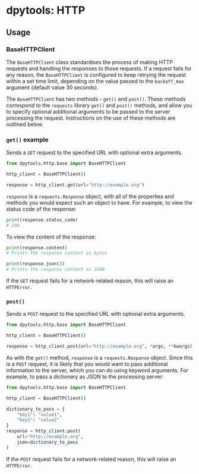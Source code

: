 # dpytools: HTTP

## Usage

### BaseHTTPClient

The `BaseHTTPClient` class standardises the process of making HTTP requests and handling the responses to those requests. If a request fails for any reason, the `BaseHTTPClient` is configured to keep retrying the request within a set time limit, depending on the value passed to the `backoff_max` argument (default value 30 seconds).

The `BaseHTTPClient` has two methods - `get()` and `post()`. These methods correspond to the `requests` library `get()` and `post()` methods, and allow you to specify optional additional arguments to be passed to the server processing the request. Instructions on the use of these methods are outlined below.

### `get()` example

Sends a `GET` request to the specified URL with optional extra arguments.

```python
from dpytools.http.base import BaseHTTPClient

http_client = BaseHTTPClient()

response = http_client.get(url="http://example.org")
```

`response` is a `requests.Response` object, with all of the properties and methods you would expect such an object to have. For example, to view the status code of the response:

```python
print(response.status_code)
# 200
```

To view the content of the response:

```python
print(response.content)
# Prints the response content as bytes

print(response.json())
# Prints the response content as JSON
```

If the `GET` request fails for a network-related reason, this will raise an `HTTPError`.

### `post()`

Sends a `POST` request to the specified URL with optional extra arguments.

```python
from dpytools.http.base import BaseHTTPClient

http_client = BaseHTTPClient()

response = http_client.post(url="http://example.org", *args, **kwargs)
```

As with the `get()` method, `response` is a `requests.Response` object. Since this is a `POST` request, it is likely that you would want to pass additional information to the server, which you can do using keyword arguments. For example, to pass a dictionary as JSON to the processing server:

```python
from dpytools.http.base import BaseHTTPClient

http_client = BaseHTTPClient()

dictionary_to_pass = {
    "key1": "value1",
    "key2": "value2"
}
response = http_client.post(
    url="http://example.org",
    json=dictionary_to_pass
)
```

If the `POST` request fails for a network-related reason, this will raise an `HTTPError`.